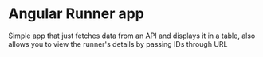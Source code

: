 # Angular Runner app
Simple app that just fetches data from an API and displays it in a table, also allows you to view the runner's details by passing IDs through URL
